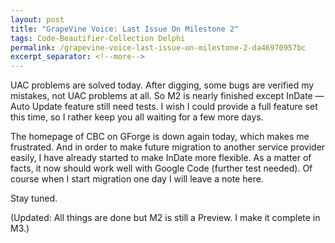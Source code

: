 ```yaml
---
layout: post
title: "GrapeVine Voice: Last Issue On Milestone 2"
tags: Code-Beautifier-Collection Delphi
permalink: /grapevine-voice-last-issue-on-milestone-2-da46970957bc
excerpt_separator: <!--more-->
---
```


UAC problems are solved today. After digging, some bugs are verified my mistakes, not UAC problems at all. So M2 is nearly finished except InDate — Auto Update feature still need tests. I wish I could provide a full feature set this time, so I rather keep you all waiting for a few more days.

The homepage of CBC on GForge is down again today, which makes me frustrated. And in order to make future migration to another service provider easily, I have already started to make InDate more flexible. As a matter of facts, it now should work well with Google Code (further test needed). Of course when I start migration one day I will leave a note here.

Stay tuned.

(Updated: All things are done but M2 is still a Preview. I make it complete in M3.)
<!--more-->